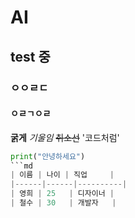 # AI
## test 중
### ㅇㅇㄹㄷ
#### ㅇㄹㄱㅇㄹ
**굵게**
*기울임*
~~취소선~~
'코드처럼'
```python
print("안녕하세요")
```md
| 이름 | 나이 | 직업     |
|------|------|----------|
| 영희 | 25   | 디자이너 |
| 철수 | 30   | 개발자   |

